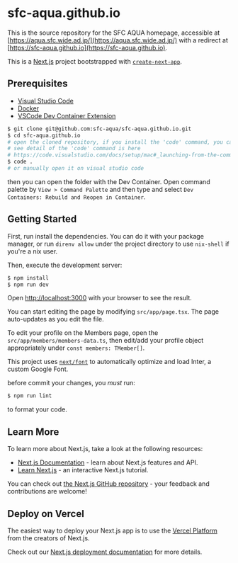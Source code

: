 # sfc-aqua.github.io

This is the source repository for the SFC AQUA homepage, accessible at [https://aqua.sfc.wide.ad.jp/](https://aqua.sfc.wide.ad.jp/) with a redirect at [https://sfc-aqua.github.io](https://sfc-aqua.github.io).

This is a [Next.js](https://nextjs.org/) project bootstrapped with [`create-next-app`](https://github.com/vercel/next.js/tree/canary/packages/create-next-app).

## Prerequisites

- [Visual Studio Code](https://code.visualstudio.com/)
- [Docker](https://code.visualstudio.com/docs/devcontainers/containers#_system-requirements)
- [VSCode Dev Container Extension](https://marketplace.visualstudio.com/items?itemName=ms-vscode-remote.remote-containers)

```bash
$ git clone git@github.com:sfc-aqua/sfc-aqua.github.io.git
$ cd sfc-aqua.github.io
# open the cloned repository, if you install the 'code' command, you can do this
# see detail of the 'code' command is here
# https://code.visualstudio.com/docs/setup/mac#_launching-from-the-command-line
$ code .
# or manually open it on visual studio code
```

then you can open the folder with the Dev Container.
Open command palette by `View > Command Palette` and then type and select `Dev Containers: Rebuild and Reopen in Container`.

## Getting Started

First, run install the dependencies. You can do it with your package manager, or run `direnv allow` under the project directory to use `nix-shell` if you're a nix user.

Then, execute the development server:

```bash
$ npm install
$ npm run dev
```

Open [http://localhost:3000](http://localhost:3000) with your browser to see the result.

You can start editing the page by modifying `src/app/page.tsx`. The page auto-updates as you edit the file.

To edit your profile on the Members page, open the `src/app/members/members-data.ts`, then edit/add your profile object appropriately under `const members: TMember[]`.

This project uses [`next/font`](https://nextjs.org/docs/basic-features/font-optimization) to automatically optimize and load Inter, a custom Google Font.

before commit your changes, you _must_ run:

```bash
$ npm run lint
```

to format your code.

## Learn More

To learn more about Next.js, take a look at the following resources:

- [Next.js Documentation](https://nextjs.org/docs) - learn about Next.js features and API.
- [Learn Next.js](https://nextjs.org/learn) - an interactive Next.js tutorial.

You can check out [the Next.js GitHub repository](https://github.com/vercel/next.js/) - your feedback and contributions are welcome!

## Deploy on Vercel

The easiest way to deploy your Next.js app is to use the [Vercel Platform](https://vercel.com/new?utm_medium=default-template&filter=next.js&utm_source=create-next-app&utm_campaign=create-next-app-readme) from the creators of Next.js.

Check out our [Next.js deployment documentation](https://nextjs.org/docs/deployment) for more details.
